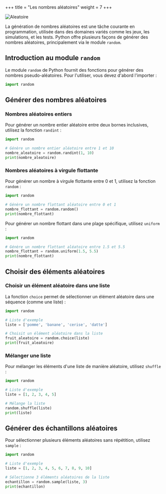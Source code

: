 +++
title = "Les nombres aléatoires"
weight = 7
+++

![Aleatoire](../nb_aleatoire.jpeg?width=18vw)


La génération de nombres aléatoires est une tâche courante en programmation, utilisée dans des domaines variés comme les jeux, les simulations, et les tests. Python offre plusieurs façons de générer des nombres aléatoires, principalement via le module `random`.

## Introduction au module `random`

Le module `random` de Python fournit des fonctions pour générer des nombres pseudo-aléatoires. Pour l'utiliser, vous devez d'abord l'importer :

```python
import random
```

## Générer des nombres aléatoires

### Nombres aléatoires entiers

Pour générer un nombre entier aléatoire entre deux bornes inclusives, utilisez la fonction `randint` :

```python
import random

# Génère un nombre entier aléatoire entre 1 et 10
nombre_aleatoire = random.randint(1, 10)
print(nombre_aleatoire)
```

### Nombres aléatoires à virgule flottante

Pour générer un nombre à virgule flottante entre 0 et 1, utilisez la fonction `random` :

```python
import random

# Génère un nombre flottant aléatoire entre 0 et 1
nombre_flottant = random.random()
print(nombre_flottant)
```

Pour générer un nombre flottant dans une plage spécifique, utilisez `uniform` :

```python
import random

# Génère un nombre flottant aléatoire entre 1.5 et 5.5
nombre_flottant = random.uniform(1.5, 5.5)
print(nombre_flottant)
```

## Choisir des éléments aléatoires

### Choisir un élément aléatoire dans une liste

La fonction `choice` permet de sélectionner un élément aléatoire dans une séquence (comme une liste) :

```python
import random

# Liste d'exemple
liste = ['pomme', 'banane', 'cerise', 'datte']

# Choisit un élément aléatoire dans la liste
fruit_aleatoire = random.choice(liste)
print(fruit_aleatoire)
```

### Mélanger une liste

Pour mélanger les éléments d'une liste de manière aléatoire, utilisez `shuffle` :

```python
import random

# Liste d'exemple
liste = [1, 2, 3, 4, 5]

# Mélange la liste
random.shuffle(liste)
print(liste)
```

## Générer des échantillons aléatoires

Pour sélectionner plusieurs éléments aléatoires sans répétition, utilisez `sample` :

```python
import random

# Liste d'exemple
liste = [1, 2, 3, 4, 5, 6, 7, 8, 9, 10]

# Sélectionne 3 éléments aléatoires de la liste
echantillon = random.sample(liste, 3)
print(echantillon)
```
